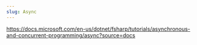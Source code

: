 ```yaml
---
slug: Async
---
```


https://docs.microsoft.com/en-us/dotnet/fsharp/tutorials/asynchronous-and-concurrent-programming/async?source=docs